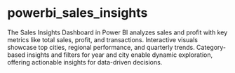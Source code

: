 # powerbi_sales_insights
The Sales Insights Dashboard in Power BI analyzes sales and profit with key metrics like total sales, profit, and transactions. Interactive visuals showcase top cities, regional performance, and quarterly trends. Category-based insights and filters for year and city enable dynamic exploration, offering actionable insights for data-driven decisions.
